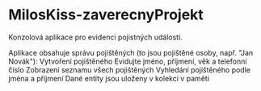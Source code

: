 # MilosKiss-zaverecnyProjekt
Konzolová aplikace pro evidenci pojistných událostí. 

Aplikace obsahuje správu pojištěných (to jsou pojištěné osoby, např. "Jan Novák"):
Vytvoření pojištěného
Evidujte jméno, příjmení, věk a telefonní číslo
Zobrazení seznamu všech pojištěných
Vyhledání pojištěného podle jména a příjmení
Dané entity jsou uloženy v kolekci v paměti
